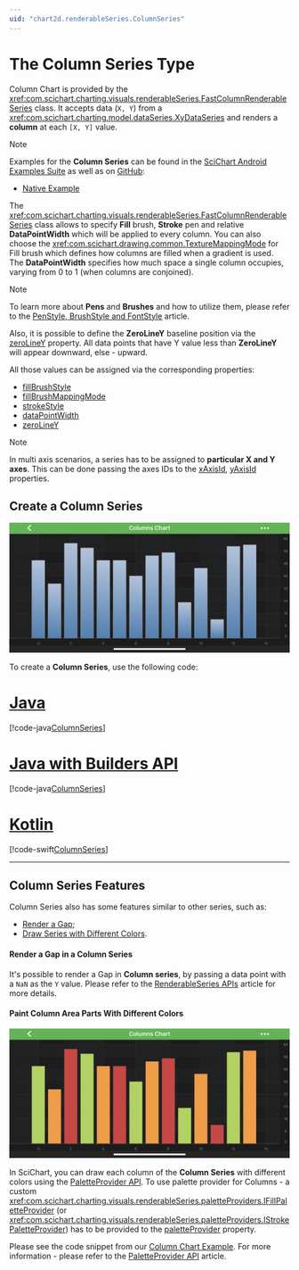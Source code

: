 ```yaml
---
uid: "chart2d.renderableSeries.ColumnSeries"
---
```


# The Column Series Type
Column Chart is provided by the <xref:com.scichart.charting.visuals.renderableSeries.FastColumnRenderableSeries> class. It accepts data (`X, Y`) from a <xref:com.scichart.charting.model.dataSeries.XyDataSeries> and renders a **column** at each `[X, Y]` value.

> [!NOTE] 
> Examples for the **Column Series** can be found in the [SciChart Android Examples Suite](https://www.scichart.com/examples/android-chart/) as well as on [GitHub](https://github.com/ABTSoftware/SciChart.Android.Examples):
> - [Native Example](https://www.scichart.com/example/android-chart/android-column-chart-example/)

The <xref:com.scichart.charting.visuals.renderableSeries.FastColumnRenderableSeries> class allows to specify **Fill** brush, **Stroke** pen and relative **DataPointWidth** which will be applied to every column. You can also choose the <xref:com.scichart.drawing.common.TextureMappingMode> for Fill brush which defines how columns are filled when a gradient is used. The **DataPointWidth** specifies how much space a single column occupies, varying from 0 to 1 (when columns are conjoined). 

> [!NOTE] 
> To learn more about **Pens** and **Brushes** and how to utilize them, please refer to the [PenStyle, BrushStyle and FontStyle](xref:stylingAndTheming.PenStyleBrushStyleAndFontStyle) article.

Also, it is possible to define the **ZeroLineY** baseline position via the [zeroLineY](xref:com.scichart.charting.visuals.renderableSeries.BaseRenderableSeries.setZeroLineY(double)) property. All data points that have Y value less than **ZeroLineY** will appear downward, else - upward.

All those values can be assigned via the corresponding properties:
- [fillBrushStyle](xref:com.scichart.charting.visuals.renderableSeries.BaseColumnRenderableSeries.setFillBrushStyle(com.scichart.drawing.common.BrushStyle))
- [fillBrushMappingMode](xref:com.scichart.charting.visuals.renderableSeries.BaseColumnRenderableSeries.setFillBrushMappingMode(com.scichart.drawing.common.TextureMappingMode))
- [strokeStyle](xref:com.scichart.charting.visuals.renderableSeries.BaseRenderableSeries.setStrokeStyle(com.scichart.drawing.common.PenStyle))
- [dataPointWidth](xref:com.scichart.charting.visuals.renderableSeries.BaseColumnRenderableSeries.setDataPointWidth(double))
- [zeroLineY](xref:com.scichart.charting.visuals.renderableSeries.BaseRenderableSeries.setZeroLineY(double))

> [!NOTE] 
> In multi axis scenarios, a series has to be assigned to **particular X and Y axes**. This can be done passing the axes IDs to the [xAxisId](xref:com.scichart.charting.visuals.renderableSeries.IRenderableSeries.setXAxisId(java.lang.String)), [yAxisId](xref:com.scichart.charting.visuals.renderableSeries.IRenderableSeries.setYAxisId(java.lang.String)) properties.

## Create a Column Series
![Column Series Type](images/column-chart-example.png)

To create a **Column Series**, use the following code:

# [Java](#tab/java)
[!code-java[ColumnSeries](../../../samples/sandbox/app/src/main/java/com/scichart/docsandbox/examples/java/series2d/ColumnSeries2D.java#Example)]
# [Java with Builders API](#tab/javaBuilder)
[!code-java[ColumnSeries](../../../samples/sandbox/app/src/main/java/com/scichart/docsandbox/examples/javaBuilder/series2d/ColumnSeries2D.java#Example)]
# [Kotlin](#tab/kotlin)
[!code-swift[ColumnSeries](../../../samples/sandbox/app/src/main/java/com/scichart/docsandbox/examples/kotlin/series2d/ColumnSeries2D.kt#Example)]
***

## Column Series Features
Column Series also has some features similar to other series, such as:
- [Render a Gap](#render-a-gap-in-a-column-series);
- [Draw Series with Different Colors](#paint-column-area-parts-with-different-colors).

#### Render a Gap in a Column Series
It's possible to render a Gap in **Column series**, by passing a data point with a `NaN` as the `Y` value. Please refer to the [RenderableSeries APIs](xref:chart2d.2DChartTypes#adding-a-gap-onto-a-renderableseries) article for more details.

#### Paint Column Area Parts With Different Colors
![Paletted Column Series Type](images/paletted-column-chart-example.png)

In SciChart, you can draw each column of the **Column Series** with different colors using the [PaletteProvider API](xref:chart2d.PaletteProviderAPI). 
To use palette provider for Columns - a custom <xref:com.scichart.charting.visuals.renderableSeries.paletteProviders.IFillPaletteProvider> (or <xref:com.scichart.charting.visuals.renderableSeries.paletteProviders.IStrokePaletteProvider>) has to be provided to the [paletteProvider](xref:com.scichart.charting.visuals.renderableSeries.IRenderableSeries.setPaletteProvider(com.scichart.charting.visuals.renderableSeries.paletteProviders.IPaletteProvider)) property. 

Please see the code snippet from our [Column Chart Example](https://www.scichart.com/example/android-chart/android-column-chart-example/). For more information - please refer to the [PaletteProvider API](xref:chart2d.PaletteProviderAPI) article.

